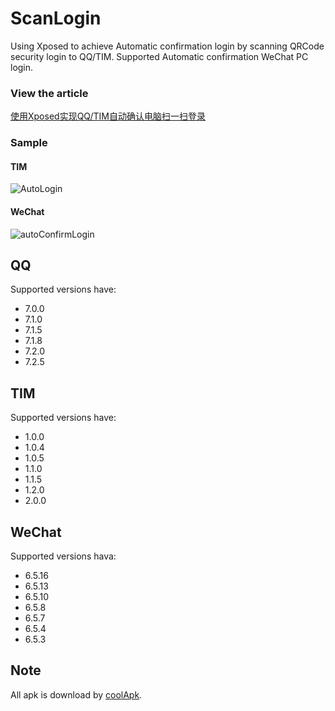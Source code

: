 # ScanLogin
Using Xposed to achieve Automatic confirmation login by scanning QRCode security login to QQ/TIM.
Supported Automatic confirmation WeChat PC login.


### View the article
[使用Xposed实现QQ/TIM自动确认电脑扫一扫登录](https://www.jowanxu.top/2017/10/12/%E4%BD%BF%E7%94%A8Xposed%E5%AE%9E%E7%8E%B0QQ-TIM%E8%87%AA%E5%8A%A8%E7%A1%AE%E8%AE%A4%E7%94%B5%E8%84%91%E6%89%AB%E4%B8%80%E6%89%AB%E7%99%BB%E5%BD%95/)

### Sample
#### TIM
![AutoLogin](./scanLoginTIM.gif)

#### WeChat
![autoConfirmLogin](./autoConfirmWeChatLogin.gif)


## QQ
Supported versions have:
- 7.0.0
- 7.1.0
- 7.1.5
- 7.1.8
- 7.2.0
- 7.2.5


## TIM
Supported versions have:
- 1.0.0
- 1.0.4
- 1.0.5
- 1.1.0
- 1.1.5
- 1.2.0
- 2.0.0

## WeChat
Supported versions hava:
- 6.5.16
- 6.5.13
- 6.5.10
- 6.5.8
- 6.5.7
- 6.5.4
- 6.5.3


## Note
All apk is download by [coolApk](https://www.coolapk.com/).
